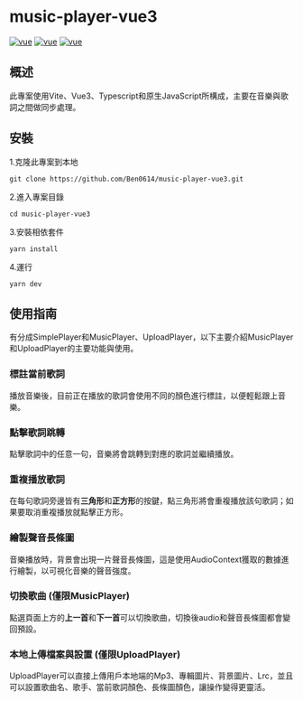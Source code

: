 # music-player-vue3

[![vue](https://img.shields.io/badge/vite-4.4.5-green)](https://github.com/vuejs/vue)
[![vue](https://img.shields.io/badge/vue-3.3.4-green)](https://github.com/vuejs/vue)
[![vue](https://img.shields.io/badge/typescript-5.0.2-blue)](https://github.com/vuejs/vue)

## 概述

此專案使用Vite、Vue3、Typescript和原生JavaScript所構成，主要在音樂與歌詞之間做同步處理。

## 安裝

1.克隆此專案到本地

```
git clone https://github.com/Ben0614/music-player-vue3.git
```

2.進入專案目錄

```
cd music-player-vue3
```

3.安裝相依套件

```
yarn install
```

4.運行

```
yarn dev
```

## 使用指南

有分成SimplePlayer和MusicPlayer、UploadPlayer，以下主要介紹MusicPlayer和UploadPlayer的主要功能與使用。

### 標註當前歌詞

播放音樂後，目前正在播放的歌詞會使用不同的顏色進行標註，以便輕鬆跟上音樂。

### 點擊歌詞跳轉

點擊歌詞中的任意一句，音樂將會跳轉到對應的歌詞並繼續播放。

### 重複播放歌詞

在每句歌詞旁邊皆有**三角形**和**正方形**的按鍵，點三角形將會重複播放該句歌詞；如果要取消重複播放就點擊正方形。

### 繪製聲音長條圖

音樂播放時，背景會出現一片聲音長條圖，這是使用AudioContext獲取的數據進行繪製，以可視化音樂的聲音強度。

### 切換歌曲 (僅限MusicPlayer)

點選頁面上方的**上一首**和**下一首**可以切換歌曲，切換後audio和聲音長條圖都會變回預設。

### 本地上傳檔案與設置 (僅限UploadPlayer)

UploadPlayer可以直接上傳用戶本地端的Mp3、專輯圖片、背景圖片、Lrc，並且可以設置歌曲名、歌手、當前歌詞顏色、長條圖顏色，讓操作變得更靈活。
